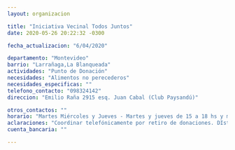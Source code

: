 ```yaml
---
layout: organizacion

title: "Iniciativa Vecinal Todos Juntos"
date: 2020-05-26 20:22:32 -0300

fecha_actualizacion: "6/04/2020"

departamento: "Montevideo"
barrio: "Larrañaga,La Blanqueada"
actividades: "Punto de Donación"
necesidades: "Alimentos no perecederos"
necesidades_especificas: ""
telefono_contacto: "098324142"
direccion: "Emilio Raña 2915 esq. Juan Cabal (Club Paysandú)"

otros_contactos: ""
horario: "Martes Miércoles y Jueves - Martes y jueves de 15 a 18 hs y miércoles de 10 a 13 hs"
aclaraciones: "Coordinar telefónicamente por retiro de donaciones. DIstribuyen las donaciones en distintas ollas de Montevideo."
cuenta_bancaria: ""

---
```

